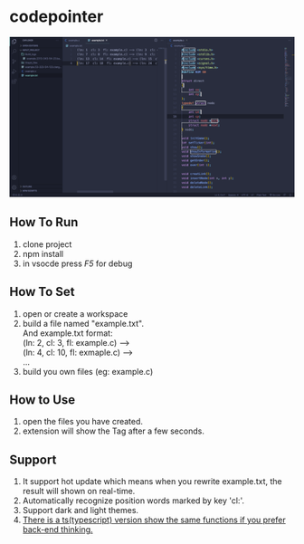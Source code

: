 # codepointer
<img src='https://github.com/spcidealacm/codepointer_js/blob/master/demo.png' width='720'/>

## How To Run

  1. clone project  
  2. npm install  
  3. in vsocde press _F5_ for debug

## How To Set

  1. open or create a workspace
  2. build a file named "example.txt".  
     And example.txt format:  
     (ln: 2, cl: 3, fl: example.c)   -->  
     (ln: 4, cl: 10, fl: exmaple.c) -->  
     ...
  3. build you own files (eg: example.c)

## How to Use

  1. open the files you have created.
  2. extension will show the Tag after a few seconds.

## Support
  1. It support hot update which means when you rewrite example.txt, the result will shown on real-time.
  2. Automatically recognize position words marked by key 'cl:'.
  3. Support dark and light themes.
  4. [There is a ts(typescript) version show the same functions if you prefer back-end thinking.](https://github.com/spcidealacm/codepointer)